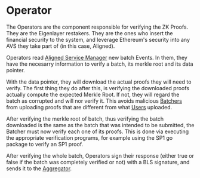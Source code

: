 # Operator

The Operators are the component responsible for verifying the ZK Proofs. They are the Eigenlayer restakers. They are the ones who insert the financial security to the system, and leverage Ethereum's security into any AVS they take part of (in this case, Aligned).

Operators read [Aligned Service Manager](./3_service_manager_contract.md) new batch Events. In them, they have the necesarry information to verify a batch, its merkle root and its data pointer. 

With the data pointer, they will download the actual proofs they will need to verify. The first thing they do after this, is verifying the downloaded proofs actually compute the expected Merkle Root. If not, they will regard the batch as corrupted and will nor verify it. This avoids malicious [Batchers](./1_batcher.md) from uploading proofs that are different from what [Users](0_user.md) uploaded.

After verifying the merkle root of batch, thus verifying the batch downloaded is the same as the batch that was intended to be submitted, the Batcher must now verify each one of its proofs. This is done via executing the appropriate verification programs, for example using the SP1 go package to verify an SP1 proof.

After verifying the whole batch, Operators sign their response (either true or false if the batch was completely verified or not) with a BLS signature, and sends it to the [Aggregator](./5_aggregator.md).

